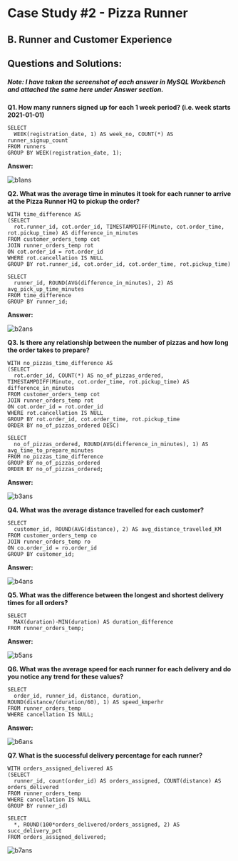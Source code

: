 # Case Study #2 - Pizza Runner

## B. Runner and Customer Experience

## Questions and Solutions:

##### Note: I have taken the screenshot of each answer in MySQL Workbench and attached the same here under Answer section.

**Q1. How many runners signed up for each 1 week period? (i.e. week starts 2021-01-01)**

```
SELECT 
  WEEK(registration_date, 1) AS week_no, COUNT(*) AS runner_signup_count 
FROM runners
GROUP BY WEEK(registration_date, 1);

```

**Answer:**


![b1ans](https://github.com/rakeshbangla41/8_Week_SQL_Challenge/assets/132288134/5d51d291-9da3-4381-bb4e-cf90dc651830)


**Q2. What was the average time in minutes it took for each runner to arrive at the Pizza Runner HQ to pickup the order?**

```
WITH time_difference AS
(SELECT
  rot.runner_id, cot.order_id, TIMESTAMPDIFF(Minute, cot.order_time, rot.pickup_time) AS difference_in_minutes
FROM customer_orders_temp cot  
JOIN runner_orders_temp rot
ON cot.order_id = rot.order_id
WHERE rot.cancellation IS NULL
GROUP BY rot.runner_id, cot.order_id, cot.order_time, rot.pickup_time)

SELECT
  runner_id, ROUND(AVG(difference_in_minutes), 2) AS avg_pick_up_time_minutes
FROM time_difference
GROUP BY runner_id;

```

**Answer:**


![b2ans](https://github.com/rakeshbangla41/8_Week_SQL_Challenge/assets/132288134/94fc8d89-2f83-48dd-b615-ed1949146b98)


**Q3. Is there any relationship between the number of pizzas and how long the order takes to prepare?**

```
WITH no_pizzas_time_difference AS
(SELECT 
  rot.order_id, COUNT(*) AS no_of_pizzas_ordered, TIMESTAMPDIFF(Minute, cot.order_time, rot.pickup_time) AS difference_in_minutes 
FROM customer_orders_temp cot 
JOIN runner_orders_temp rot 
ON cot.order_id = rot.order_id 
WHERE rot.cancellation IS NULL
GROUP BY rot.order_id, cot.order_time, rot.pickup_time 
ORDER BY no_of_pizzas_ordered DESC)

SELECT 
  no_of_pizzas_ordered, ROUND(AVG(difference_in_minutes), 1) AS avg_time_to_prepare_minutes 
FROM no_pizzas_time_difference 
GROUP BY no_of_pizzas_ordered 
ORDER BY no_of_pizzas_ordered;

```

**Answer:**


![b3ans](https://github.com/rakeshbangla41/8_Week_SQL_Challenge/assets/132288134/d17b2c47-996c-423f-83b1-8a7b45ecb923)


**Q4. What was the average distance travelled for each customer?**

```
SELECT 
  customer_id, ROUND(AVG(distance), 2) AS avg_distance_travelled_KM 
FROM customer_orders_temp co 
JOIN runner_orders_temp ro 
ON co.order_id = ro.order_id 
GROUP BY customer_id;

```

**Answer:**

![b4ans](https://github.com/rakeshbangla41/8_Week_SQL_Challenge/assets/132288134/1bfd5ee8-515a-4a52-843c-aab6d039121a)


**Q5. What was the difference between the longest and shortest delivery times for all orders?**

```
SELECT 
  MAX(duration)-MIN(duration) AS duration_difference 
FROM runner_orders_temp;

```

**Answer:**


![b5ans](https://github.com/rakeshbangla41/8_Week_SQL_Challenge/assets/132288134/6592e51b-1731-4d5b-bbd3-eb739c5e744e)


**Q6. What was the average speed for each runner for each delivery and do you notice any trend for these values?**

```
SELECT 
  order_id, runner_id, distance, duration, ROUND(distance/(duration/60), 1) AS speed_kmperhr 
FROM runner_orders_temp 
WHERE cancellation IS NULL;

```

**Answer:**


![b6ans](https://github.com/rakeshbangla41/8_Week_SQL_Challenge/assets/132288134/13c5fb87-4c83-48fd-b632-74df30b5a089)

**Q7. What is the successful delivery percentage for each runner?**

```
WITH orders_assigned_delivered AS
(SELECT 
  runner_id, count(order_id) AS orders_assigned, COUNT(distance) AS orders_delivered 
FROM runner_orders_temp 
WHERE cancellation IS NULL 
GROUP BY runner_id)

SELECT 
  *, ROUND(100*orders_delivered/orders_assigned, 2) AS succ_delivery_pct 
FROM orders_assigned_delivered;

```


![b7ans](https://github.com/rakeshbangla41/8_Week_SQL_Challenge/assets/132288134/8fae0d4f-1318-4290-b912-1c659b2c023f)














